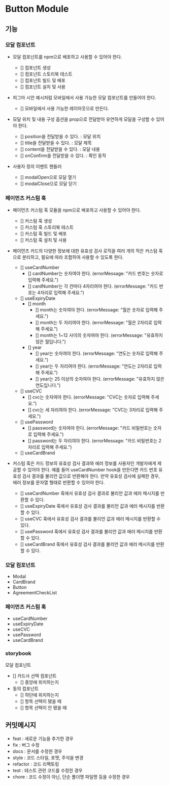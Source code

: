 # Button Module

## 기능

### 모달 컴포넌트

- 모달 컴포넌트를 npm으로 배포하고 사용할 수 있어야 한다.

  - [] 컴포넌트 생성
  - [] 컴포넌트 스토리북 테스트
  - [] 컴포넌트 빌드 및 배포
  - [] 컴포넌트 설치 및 사용

- 피그마 시안 예시처럼 모바일에서 사용 가능한 모달 컴포넌트를 만들어야 한다.

  - [] 모바일에서 사용 가능한 레이아웃으로 만든다.

- 모달 위치 및 내용 구성 옵션을 prop으로 전달받아 유연하게 모달을 구성할 수 있어야 한다.

  - [] position을 전달받을 수 있다. : 모달 위치
  - [] title을 전달받을 수 있다. : 모달 제목
  - [] content을 전달받을 수 있다. : 모달 내용
  - [] onConfirm을 전달받을 수 있다. : 확인 동작

- 사용자 정의 이벤트 핸들러
  - [] modalOpen으로 모달 열기
  - [] modalClose으로 모달 닫기

### 페이먼츠 커스텀 훅

- 페이먼츠 커스텀 훅 모듈을 npm으로 배포하고 사용할 수 있어야 한다.

  - [] 커스텀 훅 생성
  - [] 커스텀 훅 스토리북 테스트
  - [] 커스텀 훅 빌드 및 배포
  - [] 커스텀 훅 설치 및 사용

- 페이먼츠 카드의 다양한 정보에 대한 유효성 검사 로직을 여러 개의 작은 커스텀 훅으로 분리하고, 필요에 따라 조합하여 사용할 수 있도록 한다.

  - [] useCardNumber
    - [] cardNumber는 숫자여야 한다. (errorMessage: "카드 번호는 숫자로 입력해 주세요.")
    - [] cardNumber는 각 칸마다 4자리여야 한다. (errorMessage: "카드 번호는 4자리로 입력해 주세요.")
  - [] useExpiryDate
    - [] month
      - [] month는 숫자여야 한다. (errorMessage: "월은 숫자로 입력해 주세요.")
      - [] month는 두 자리여야 한다. (errorMessage: "월은 2자리로 입력해 주세요.")
      - [] month는 1~12 사이의 숫자여야 한다. (errorMessage: "유효하지 않은 월입니다.")
    - [] year
      - [] year는 숫자여야 한다. (errorMessage: "연도는 숫자로 입력해 주세요.")
      - [] year는 두 자리여야 한다. (errorMessage: "연도는 2자리로 입력해 주세요.")
      - [] year는 25 이상의 숫자여야 한다. (errorMessage: "유효하지 않은 연도입니다.")
  - [] useCVC
    - [] cvc는 숫자여야 한다. (errorMessage: "CVC는 숫자로 입력해 주세요.")
    - [] cvc는 세 자리여야 한다. (errorMessage: "CVC는 3자리로 입력해 주세요.")
  - [] usePassword
    - [] password는 숫자여야 한다. (errorMessage: "카드 비밀번호는 숫자로 입력해 주세요.")
    - [] password는 두 자리여야 한다. (errorMessage: "카드 비밀번호는 2자리로 입력해 주세요.")
  - [] useCardBrand

- 커스텀 훅은 카드 정보의 유효성 검사 결과와 에러 정보를 사용자인 개발자에게 제공할 수 있어야 한다. 예를 들어 useCardNumber hook을 만든다면 카드 번호 유효성 검사 결과를 불리언 값으로 반환해야 한다. 만약 유효성 검사에 실패한 경우, 에러 정보를 문자열 형태로 반환할 수 있어야 한다.
  - [] useCardNumber 훅에서 유효성 검사 결과로 불리언 값과 에러 메시지를 반환할 수 있다.
  - [] useExpiryDate 훅에서 유효성 검사 결과를 불리언 값과 에러 메시지를 반환할 수 있다.
  - [] useCVC 훅에서 유효성 검사 결과를 불리언 값과 에러 메시지를 반환할 수 있다.
  - [] usePassword 훅에서 유효성 검사 결과를 불리언 값과 에러 메시지를 반환할 수 있다.
  - [] useCardBrand 훅에서 유효성 검사 결과를 불리언 값과 에러 메시지를 반환할 수 있다.

### 모달 컴포넌트

- Modal
- CardBrand
- Button
- AgreementCheckList

### 페이먼츠 커스텀 훅

- useCardNumber
- useExpiryDate
- useCVC
- usePassword
- useCardBrand

### storybook

모달 컴포넌트

- [] 카드사 선택 컴포넌트
  - [] 중앙에 위치하는지
- 동의 컴포넌트
  - [] 하단에 위치하는지
  - [] 항목 선택이 됐을 때
  - [] 항목 선택이 안 됐을 때

## 커밋메시지

- feat : 새로운 기능을 추가한 경우
- fix : 버그 수정
- docs : 문서를 수정한 경우
- style : 코드 스타일, 포멧, 주석을 변경
- refactor : 코드 리팩토링
- test : 테스트 관련 코드를 수정한 경우
- chore : 코드 수정이 아닌, 단순 폴더명 파일명 등을 수정한 경우
